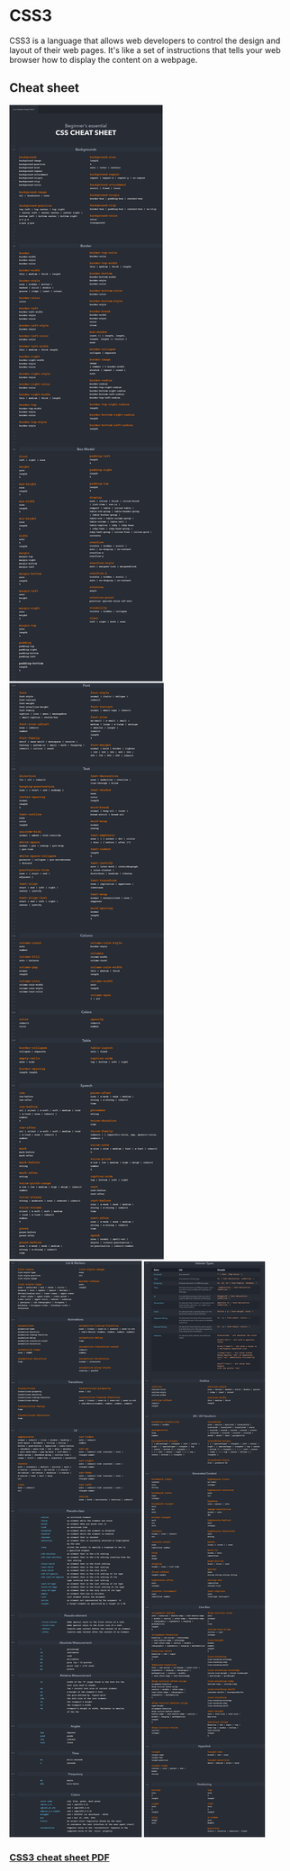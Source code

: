 # CSS3

CSS3 is a language that allows web developers to control the design and layout of their web pages. It's like a set of instructions that tells your web browser how to display the content on a webpage.

## Cheat sheet

![Alt text](CSS-cheat-sheet-november-2020.jpg)
![Alt text](CSS-CHEAT-SHEET-p2-2019-update.png)
![Alt text](CSS-CHEAT-SHEET-p3-2019-update.png)
![Alt text](CSS-CHEAT-SHEET-p4.png)

### [CSS3 cheat sheet PDF](wsu-css-cheat-sheet-gdocs.pdf)
